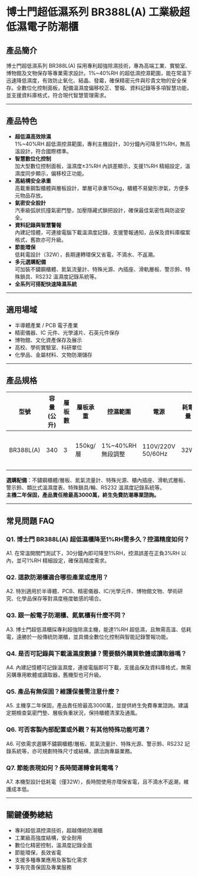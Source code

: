 # 博士門超低濕系列 BR388L(A) 工業級超低濕電子防潮櫃

## 產品簡介
博士門超低濕系列 BR388L(A) 採用專利超強除濕技術，專為高端工業、實驗室、博物館及文物保存等專業需求設計。1%~40%RH 的超低濕控濕範圍，能在常溫下迅速降低濕度，有效防止氧化、結晶、發霉，確保精密元件與珍貴文物的安全保存。全數位化控制面板，配備溫濕度偏移校正、警報、資料記錄等多項智慧功能，並支援資料庫格式，符合現代智慧管理需求。

---

## 產品特色

- **超低濕高效除濕**  
  1%~40%RH 超低濕控濕範圍，專利主機設計，30分鐘內可降至1%RH，無高溫設計，符合國際標準。
- **智慧數位化控制**  
  加大型數位控制面板，溫濕度±3%RH 內誤差顯示，支援1%RH 精細設定，溫濕度同步顯示，偏移校正功能。
- **高結構安全承重**  
  高載重鋼製櫃體與層板設計，單層可承重150kg，櫃體不易變形滲氣，方便多元物品存放。
- **氣密安全設計**  
  汽車級弧狀抗撞氣密門墊，加壓隱藏式鎖把設計，確保最佳氣密性與防盜安全。
- **資料記錄與智慧警報**  
  內建記憶體，可連接電腦下載溫濕度記錄，支援警報通知，品保及資料庫檔案格式，舊款亦可升級。
- **節能環保**  
  低耗電設計（32W），長期運轉環保又省電，不滴水、不返潮。
- **多元選購配備**  
  可加裝不鏽鋼櫃體、氮氣流量計、特殊光源、內插座、滑軌層板、警示鈴、特殊鎖具、RS232 溫濕度記錄系統等。
- **全系列可搭配快速降濕系統**

---

## 適用場域

- 半導體產業 / PCB 電子產業
- 精密儀器、IC 元件、光學濾片、石英元件保存
- 博物館、文化資產保存及展示
- 高校、學術實驗室、科研單位
- 化學品、金屬材料、文物防潮儲存

---

## 產品規格

| 型號      | 容量 (公升) | 層板數 | 層板承重     | 控濕範圍     | 電源                   | 耗電量 | 外部尺寸 (mm)    | 內部尺寸 (mm)     | 
| --------- | ---------- | ------ | ------------ | ------------ | ---------------------- | ------ | --------------- | ----------------- |
| BR388L(A) | 340        | 3      | 150kg/層     | 1%~40%RH 無段調整 | 110V/220V 50/60Hz      | 32W    | W880 x H950 x D450 | W878 x H872 x D449 |

**選購配備**：不鏽鋼櫃體/層板、氮氣流量計、特殊光源、櫃內插座、滑軌式層板、警示鈴、類比式溫濕度表、特殊鎖具/輪、RS232 溫濕度記錄系統等。  
**主機二年保固，產品責任險最高3000萬，終生免費防潮專業諮詢。**

---

## 常見問題 FAQ

### Q1. 博士門 BR388L(A) 超低濕櫃降至1%RH需多久？控濕精度如何？
A1. 在常溫開關門測試下，30分鐘內即可降至1%RH，控濕誤差在正負3%RH 以內，並可1%RH 精細設定，確保高精度需求。

### Q2. 這款防潮櫃適合哪些產業或應用？
A2. 特別適用於半導體、PCB、精密儀器、IC/光學元件、博物館文物、學術研究、化學品保存等對濕度極度敏感的場合。

### Q3. 跟一般電子防潮櫃、氮氣櫃有什麼不同？
A3. 博士門超低濕櫃採專利超強除濕主機，能達1%RH 超低濕，且無需高溫、低耗電，遠勝於一般傳統防潮櫃，並具備全數位化控制與智能記錄警報功能。

### Q4. 是否可記錄與下載溫濕度數據？需要額外購買軟體或讀取器嗎？
A4. 內建記憶體可記錄溫濕度，連接電腦即可下載，支援品保及資料庫格式，無需另購專用軟體或讀取器，舊機型也可升級。

### Q5. 產品有無保固？維護保養需注意什麼？
A5. 主機享二年保固，產品責任險最高3000萬，並提供終生免費專業諮詢。建議定期檢查氣密門墊、層板負重狀況，保持櫃體清潔及通風。

### Q6. 可否客製內部配置或外觀？有其他特殊功能可選？
A6. 可依需求選購不鏽鋼櫃體/層板、氮氣流量計、特殊光源、警示鈴、RS232 記錄系統等，亦可規劃特殊尺寸或結構，請洽詢專屬業務。

### Q7. 節能表現如何？長時間運轉會耗電嗎？
A7. 本機型設計低耗電（僅32W），長時間使用亦環保省電，且不滴水不返潮，維護成本低。

---

## 關鍵優勢總結

- 專利超低濕控濕技術，超越傳統防潮櫃
- 工業級高強度結構，安全耐用
- 數位化精密控制，溫濕度記錄全面
- 節能環保，長效省電
- 支援多種專業應用及客製化需求
- 享有完善保固及專業服務